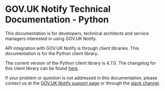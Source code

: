 # GOV.UK Notify Technical Documentation - Python

This documentation is for developers, technical architects and service managers interested in using GOV.UK Notify.

API integration with GOV.UK Notify is through client libraries. This documentation is for the Python client library.

The current version of the Python client library is 4.7.0. The changelog for this client library can be found [here](https://github.com/alphagov/notifications-python-client/blob/master/CHANGELOG.md).

If your problem or question is not addressed in this documentation, please contact us at the [GOV.UK Notify support page](https://www.notifications.service.gov.uk/support) or through the [slack channel](https://govuk.slack.com/messages/C0AC2LX7E).
